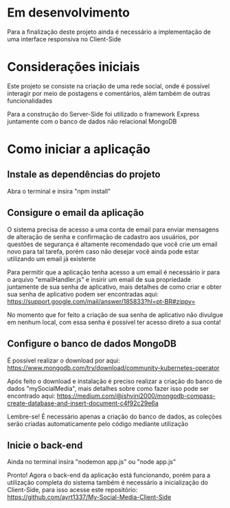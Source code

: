 # Em desenvolvimento

Para a finalização deste projeto ainda é necessário a implementação de uma interface responsiva no Client-Side

# Considerações iniciais

Este projeto se consiste na criação de uma rede social, onde é possível interagir por meio de postagens e comentários, além também de outras funcionalidades

Para a construção do Server-Side foi utilizado o framework Express juntamente com o banco de dados não relacional MongoDB

# Como iniciar a aplicação

## Instale as dependências do projeto

Abra o terminal e insira "npm install"

## Consigure o email da aplicação

O sistema precisa de acesso a uma conta de email para enviar mensagens de alteração de senha e confirmação de cadastro aos usuários, por questões de segurança é altamente recomendado que você crie um email novo para tal tarefa, porém caso não desejar você ainda pode estar utilizando um email já existente

Para permitir que a aplicação tenha acesso a um email é necessário ir para o arquivo "emailHandler.js" e insirir um email de sua propriedade juntamente de sua senha de aplicativo, mais detalhes de como criar e obter sua senha de aplicativo podem ser encontradas aqui: https://support.google.com/mail/answer/185833?hl=pt-BR#zippy=

No momento que for feito a criação de sua senha de aplicativo não divulgue em nenhum local, com essa senha é possível ter acesso direto a sua conta!

## Configure o banco de dados MongoDB

É possível realizar o download por aqui: https://www.mongodb.com/try/download/community-kubernetes-operator

Após feito o download e instalação é preciso realizar a criação do banco de dados "mySocialMedia", mais detalhes sobre como fazer isso pode ser encontrado aqui: https://medium.com/@ishvini2000/mongodb-compass-create-database-and-insert-document-c4f92c29e6a

Lembre-se! É necessário apenas a criação do banco de dados, as coleções serão criadas automaticamente pelo código mediante utilização

## Inicie o back-end

Ainda no terminal insira "nodemon app.js" ou "node app.js"

Pronto! Agora o back-end da aplicação está funcionando, porém para a utilização completa do sistema também é necessário a inicialização do Client-Side, para isso acesse este repositório: https://github.com/ayrt1337/My-Social-Media-Client-Side
